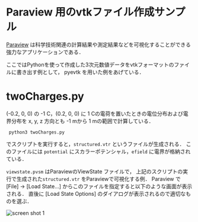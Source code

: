 # Paraview 用のvtkファイル作成サンプル

[Paraview](https://www.paraview.org) は科学技術関連の計算結果や測定結果などを可視化することができる強力なアプリケーションである．

ここではPythonを使って作成した3次元数値データをvtkフォーマットのファイルに書き出す例として，
pyevtk を用いた例をあげている．

# twoCharges.py

(-0.2, 0, 0) の -1 C，(0.2, 0, 0) に 1 Cの電荷を置いたときの電位分布および電界分布を
x, y, z 方向とも -1 mから 1 mの範囲で計算している．

```
 python3 twoCharges.py
```

でスクリプトを実行すると，```structured.vtr``` というファイルが生成される．
このファイルには ```potential``` にスカラーポテンシャル，```efield``` に電界が格納されている．

```viewstate.pvsm``` はParaviewのViewState ファイルで，
上記のスクリプトの実行で生成された```structured.vtr``` をParaviewで可視化する例．
Paraview で [File] -> [Load State...] からこのファイルを指定すると以下のような画面が表示される．
直後に [Load State Options] のダイアログが表示されるので適切なものを選ぶ．

![screen shot 1](screenshot1.png)
